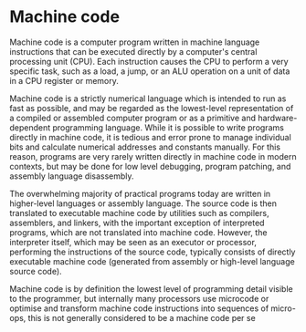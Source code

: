 # Machine code


Machine code is a computer program written in machine language
instructions that can be executed directly by a computer's central
processing unit (CPU). Each instruction causes the CPU to perform a very
specific task, such as a load, a jump, or an ALU operation on a unit of
data in a CPU register or memory.

Machine code is a strictly numerical language which is intended to run
as fast as possible, and may be regarded as the lowest-level
representation of a compiled or assembled computer program or as a
primitive and hardware-dependent programming language. While it is
possible to write programs directly in machine code, it is tedious and
error prone to manage individual bits and calculate numerical addresses
and constants manually. For this reason, programs are very rarely
written directly in machine code in modern contexts, but may be done for
low level debugging, program patching, and assembly language
disassembly.

The overwhelming majority of practical programs today are written in
higher-level languages or assembly language. The source code is then
translated to executable machine code by utilities such as compilers,
assemblers, and linkers, with the important exception of interpreted
programs, which are not translated into machine code. However, the
interpreter itself, which may be seen as an executor or processor,
performing the instructions of the source code, typically consists of
directly executable machine code (generated from assembly or high-level
language source code).

Machine code is by definition the lowest level of programming detail
visible to the programmer, but internally many processors use microcode
or optimise and transform machine code instructions into sequences of
micro-ops, this is not generally considered to be a machine code per se

